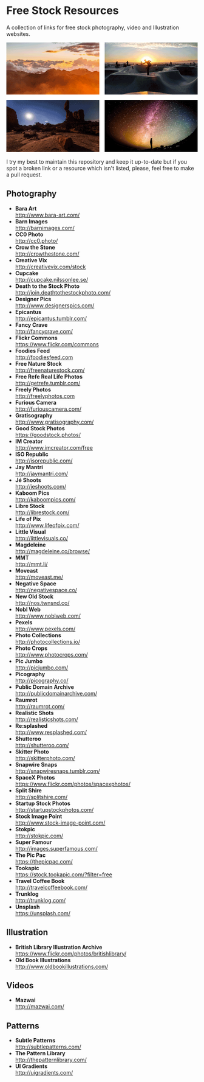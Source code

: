 Free Stock Resources
====================
A collection of links for free stock photography, video and Illustration
websites.

![Introductory images](/img/splash.png)

I try my best to maintain this repository and keep it up-to-date but if you spot
a broken link or a resource which isn't listed, please, feel free to make a pull
request.

Photography
-----------
* **Bara Art**<br>
http://www.bara-art.com/
* **Barn Images**<br>
http://barnimages.com/
* **CC0 Photo**<br>
http://cc0.photo/
* **Crow the Stone**<br>
http://crowthestone.com/
* **Creative Vix**<br>
http://creativevix.com/stock
* **Cupcake**<br>
http://cupcake.nilssonlee.se/
* **Death to the Stock Photo**<br>
http://join.deathtothestockphoto.com/
* **Designer Pics**<br>
http://www.designerspics.com/
* **Epicantus**<br>
http://epicantus.tumblr.com/
* **Fancy Crave**<br>
http://fancycrave.com/
* **Flickr Commons**<br>
https://www.flickr.com/commons
* **Foodies Feed**<br>
http://foodiesfeed.com
* **Free Nature Stock**<br>
http://freenaturestock.com/
* **Free Refe Real Life Photos**<br>
http://getrefe.tumblr.com/
* **Freely Photos**<br>
http://freelyphotos.com
* **Furious Camera**<br>
http://furiouscamera.com/
* **Gratisography**<br>
http://www.gratisography.com/
* **Good Stock Photos**<br>
https://goodstock.photos/
* **IM Creator**<br>
http://www.imcreator.com/free
* **ISO Republic**<br>
http://isorepublic.com/
* **Jay Mantri**<br>
http://jaymantri.com/
* **Jé Shoots**<br>
http://jeshoots.com/
* **Kaboom Pics**<br>
http://kaboompics.com/
* **Libre Stock**<br>
http://librestock.com/
* **Life of Pix**<br>
http://www.lifeofpix.com/
* **Little Visual**<br>
http://littlevisuals.co/
* **Magdeleine**<br>
http://magdeleine.co/browse/
* **MMT**<br>
http://mmt.li/
* **Moveast**<br>
http://moveast.me/
* **Negative Space**<br>
http://negativespace.co/
* **New Old Stock**<br>
http://nos.twnsnd.co/
* **Nobl Web**<br>
http://www.noblweb.com/
* **Pexels**<br>
http://www.pexels.com/
* **Photo Collections**<br>
http://photocollections.io/
* **Photo Crops**<br>
http://www.photocrops.com/
* **Pic Jumbo**<br>
http://picjumbo.com/
* **Picography**<br>
http://picography.co/
* **Public Domain Archive**<br>
http://publicdomainarchive.com/
* **Raumrot**<br>
http://raumrot.com/
* **Realistic Shots**<br>
http://realisticshots.com/
* **Re:splashed**<br>
http://www.resplashed.com/
* **Shutteroo**<br>
http://shutteroo.com/
* **Skitter Photo**<br>
http://skitterphoto.com/
* **Snapwire Snaps**<br>
http://snapwiresnaps.tumblr.com/
* **SpaceX Photos**<br>
https://www.flickr.com/photos/spacexphotos/
* **Split Shire**<br>
http://splitshire.com/
* **Startup Stock Photos**<br>
http://startupstockphotos.com/
* **Stock Image Point**<br>
http://www.stock-image-point.com/
* **Stokpic**<br>
http://stokpic.com/
* **Super Famour**<br>
http://images.superfamous.com/
* **The Pic Pac**<br>
https://thepicpac.com/
* **Tookapic**<br>
https://stock.tookapic.com/?filter=free
* **Travel Coffee Book**<br>
http://travelcoffeebook.com/
* **Trunklog**<br>
http://trunklog.com/
* **Unsplash**<br>
https://unsplash.com/

Illustration
------------
* **British Library Illustration Archive**<br>
https://www.flickr.com/photos/britishlibrary/
* **Old Book Illustrations**<br>
http://www.oldbookillustrations.com/

Videos
------
* **Mazwai**<br>
http://mazwai.com/

Patterns
--------
* **Subtle Patterns**<br>
http://subtlepatterns.com/
* **The Pattern Library**<br>
http://thepatternlibrary.com/
* **UI Gradients**<br>
http://uigradients.com/
